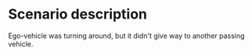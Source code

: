 # Scenario description

Ego-vehicle was turning around, but it didn't give way to another passing vehicle.